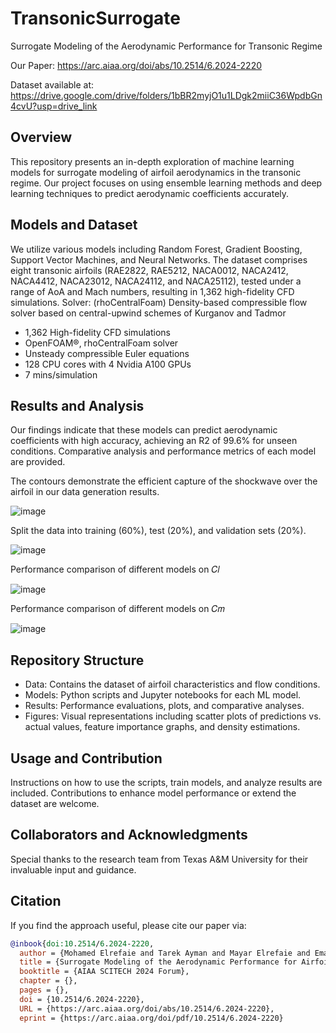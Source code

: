 # TransonicSurrogate
Surrogate Modeling of the Aerodynamic Performance for Transonic Regime

Our Paper: https://arc.aiaa.org/doi/abs/10.2514/6.2024-2220

Dataset available at: https://drive.google.com/drive/folders/1bBR2myjO1u1LDgk2miiC36WpdbGn4cvU?usp=drive_link

## Overview
This repository presents an in-depth exploration of machine learning models for surrogate modeling of airfoil aerodynamics in the transonic regime. Our project focuses on using ensemble learning methods and deep learning techniques to predict aerodynamic coefficients accurately.

## Models and Dataset
We utilize various models including Random Forest, Gradient Boosting, Support Vector Machines, and Neural Networks. The dataset comprises eight transonic airfoils (RAE2822,
RAE5212, NACA0012, NACA2412, NACA4412, NACA23012, NACA24112, and NACA25112), tested under a range of AoA and Mach numbers, resulting in 1,362 high-fidelity CFD simulations.
Solver: (rhoCentralFoam) Density-based compressible flow solver based on central-upwind schemes of Kurganov and Tadmor
+ 1,362 High-fidelity CFD simulations​
+ OpenFOAM®, rhoCentralFoam solver​
+ Unsteady compressible Euler equations​
+ 128 CPU cores with 4 Nvidia A100 GPUs​
+ 7 mins/simulation

  
## Results and Analysis
Our findings indicate that these models can predict aerodynamic coefficients with high accuracy, achieving an R2 of 99.6% for unseen conditions. Comparative analysis and performance metrics of each model are provided.

The contours demonstrate the efficient capture of the shockwave over the airfoil in our data generation results.

![image](https://github.com/Mohamedelrefaie/TransonicSurrogate/assets/99045424/515eb365-57e1-47c9-bcbb-991b6e106803)

Split the data into training (60%), test (20%), and validation sets (20%).

![image](https://github.com/Mohamedelrefaie/TransonicSurrogate/assets/99045424/affcd048-148e-4dcb-8056-7ee87d90bbbe)

Performance comparison of different models on 𝐶𝑙 

![image](https://github.com/Mohamedelrefaie/TransonicSurrogate/assets/99045424/48a8da11-e06d-4fa7-9afd-4fa5635156d8)

Performance comparison of different models on 𝐶𝑚 

![image](https://github.com/Mohamedelrefaie/TransonicSurrogate/assets/99045424/4b01816b-1d5f-44a6-98b1-3fae928f6d75)


## Repository Structure
+ Data: Contains the dataset of airfoil characteristics and flow conditions.
+ Models: Python scripts and Jupyter notebooks for each ML model.
+ Results: Performance evaluations, plots, and comparative analyses.
+ Figures: Visual representations including scatter plots of predictions vs. actual values, feature importance graphs, and density estimations.

## Usage and Contribution
Instructions on how to use the scripts, train models, and analyze results are included. Contributions to enhance model performance or extend the dataset are welcome.

## Collaborators and Acknowledgments
Special thanks to the research team from Texas A&M University for their invaluable input and guidance.

## Citation
If you find the approach useful, please cite our paper via:
```bibtex
@inbook{doi:10.2514/6.2024-2220,
  author = {Mohamed Elrefaie and Tarek Ayman and Mayar Elrefaie and Eman Sayed and Mahmoud Ayyad and Mohamed M. AbdelRahman},
  title = {Surrogate Modeling of the Aerodynamic Performance for Airfoils in Transonic Regime},
  booktitle = {AIAA SCITECH 2024 Forum},
  chapter = {},
  pages = {},
  doi = {10.2514/6.2024-2220},
  URL = {https://arc.aiaa.org/doi/abs/10.2514/6.2024-2220},
  eprint = {https://arc.aiaa.org/doi/pdf/10.2514/6.2024-2220}
